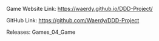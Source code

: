 Game Website Link: https://waerdy.github.io/DDD-Project/

GitHub Link: https://github.com/Waerdy/DDD-Project

Releases: Games_04_Game
